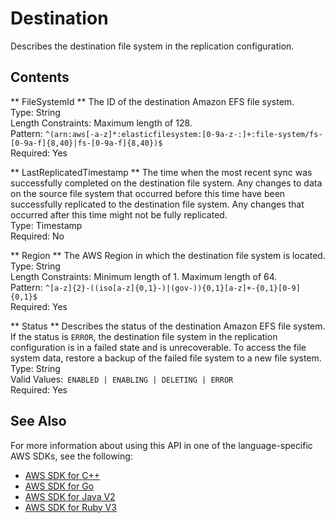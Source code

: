 # Destination<a name="API_Destination"></a>

Describes the destination file system in the replication configuration\.

## Contents<a name="API_Destination_Contents"></a>

 ** FileSystemId **   <a name="efs-Type-Destination-FileSystemId"></a>
The ID of the destination Amazon EFS file system\.  
Type: String  
Length Constraints: Maximum length of 128\.  
Pattern: `^(arn:aws[-a-z]*:elasticfilesystem:[0-9a-z-:]+:file-system/fs-[0-9a-f]{8,40}|fs-[0-9a-f]{8,40})$`   
Required: Yes

 ** LastReplicatedTimestamp **   <a name="efs-Type-Destination-LastReplicatedTimestamp"></a>
The time when the most recent sync was successfully completed on the destination file system\. Any changes to data on the source file system that occurred before this time have been successfully replicated to the destination file system\. Any changes that occurred after this time might not be fully replicated\.  
Type: Timestamp  
Required: No

 ** Region **   <a name="efs-Type-Destination-Region"></a>
The AWS Region in which the destination file system is located\.  
Type: String  
Length Constraints: Minimum length of 1\. Maximum length of 64\.  
Pattern: `^[a-z]{2}-((iso[a-z]{0,1}-)|(gov-)){0,1}[a-z]+-{0,1}[0-9]{0,1}$`   
Required: Yes

 ** Status **   <a name="efs-Type-Destination-Status"></a>
Describes the status of the destination Amazon EFS file system\. If the status is `ERROR`, the destination file system in the replication configuration is in a failed state and is unrecoverable\. To access the file system data, restore a backup of the failed file system to a new file system\.  
Type: String  
Valid Values:` ENABLED | ENABLING | DELETING | ERROR`   
Required: Yes

## See Also<a name="API_Destination_SeeAlso"></a>

For more information about using this API in one of the language\-specific AWS SDKs, see the following:
+  [AWS SDK for C\+\+](https://docs.aws.amazon.com/goto/SdkForCpp/elasticfilesystem-2015-02-01/Destination) 
+  [AWS SDK for Go](https://docs.aws.amazon.com/goto/SdkForGoV1/elasticfilesystem-2015-02-01/Destination) 
+  [AWS SDK for Java V2](https://docs.aws.amazon.com/goto/SdkForJavaV2/elasticfilesystem-2015-02-01/Destination) 
+  [AWS SDK for Ruby V3](https://docs.aws.amazon.com/goto/SdkForRubyV3/elasticfilesystem-2015-02-01/Destination) 